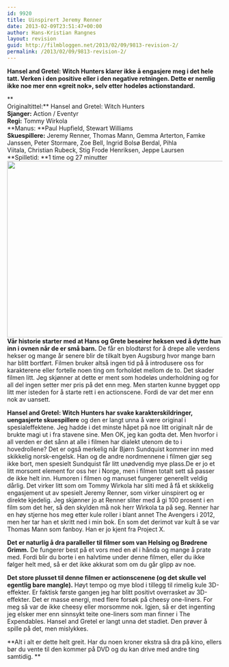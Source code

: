 ```yaml
---
id: 9920
title: Uinspirert Jeremy Renner
date: 2013-02-09T23:51:47+00:00
author: Hans-Kristian Rangnes
layout: revision
guid: http://filmbloggen.net/2013/02/09/9813-revision-2/
permalink: /2013/02/09/9813-revision-2/
---
```

**Hansel and Gretel: Witch Hunters klarer ikke å engasjere meg i det hele tatt. Verken i den positive eller i den negative retningen. Dette er nemlig ikke noe mer enn &laquo;greit nok&raquo;, selv etter hodeløs actionstandard.<!--more-->**

**  
Originaltittel:** Hansel and Gretel: Witch Hunters  
**Sjanger:** Action / Eventyr  
**Regi:** Tommy Wirkola  
**Manus: **Paul Hupfield, Stewart Williams  
**Skuespillere:** Jeremy Renner, Thomas Mann, Gemma Arterton, Famke Janssen, Peter Stormare, Zoe Bell, Ingrid Bolsø Berdal, Pihla Viitala, Christian Rubeck, Stig Frode Henriksen, Jeppe Laursen  
**Spilletid: **1 time og 27 minutter  
<a href="http://filmbloggen.net/?attachment_id=9918" rel="attachment wp-att-9918"><img class="alignnone size-large wp-image-9918" src="http://filmbloggen.net/wp-content/uploads//2013/02/mdwhlno8-620x412.jpg" alt="" width="620" height="412" /></a>  
**Vår historie starter med at Hans og Grete beseirer heksen ved å dytte hun inn i ovnen når de er små barn.** De får en blodtørst for å drepe alle verdens hekser og mange år senere blir de tilkalt byen Augsburg hvor mange barn har blitt bortført. Filmen bruker altså ingen tid på å introdusere oss for karakterene eller fortelle noen ting om forholdet mellom de to. Det skader filmen litt. Jeg skjønner at dette er ment som hodeløs underholdning og for all del ingen setter mer pris på det enn meg. Men starten kunne bygget opp litt mer isteden for å starte rett i en actionscene. Fordi de var det mer enn nok av uansett.

**Hansel and Gretel: Witch Hunters har svake karakterskildringer, uengasjerte skuespillere** og den er langt unna å være original i spesialeffektene. Jeg hadde i det minste håpet på noe litt originalt når de brukte magi ut i fra stavene sine. Men OK, jeg kan godta det. Men hvorfor i all verden er det sånn at alle i filmen har dialekt utenom de to i hovedrollene? Det er også merkelig når Bjørn Sundquist kommer inn med skikkelig norsk-engelsk. Han og de andre nordmennene i filmen gjør seg ikke bort, men spesielt Sundquist får litt unødvendig mye plass.De er jo et litt morsomt element for oss her i Norge, men i filmen totalt sett så passer de ikke helt inn. Humoren i filmen og manuset fungerer generellt veldig dårlig. Det virker litt som om Tommy Wirkola har sliti med å få et skikkelig engasjement ut av spesielt Jeremy Renner, som virker uinspirert og er direkte kjedelig. Jeg skjønner jo at Renner sliter med å gi 100 prosent i en film som det her, så den skylden må nok herr Wirkola ta på seg. Renner har en høy stjerne hos meg etter kule roller i blant annet The Avengers i 2012, men her tar han et skritt ned i min bok. En som det derimot var kult å se var Thomas Mann som fanboy. Han er jo kjent fra Project X.

**Det er naturlig å dra paralleller til filmer som van Helsing og Brødrene Grimm.** De fungerer best på et vors med en øl i hånda og mange å prate med. Fordi blir du borte i en halvtime under denne filmen, eller du ikke følger helt med, så er det ikke akkurat som om du går glipp av noe.

**Det store plusset til denne filmen er actionscenene (og det skulle vel egentlig bare mangle).** Høyt tempo og mye blod i tillegg til rimelig kule 3D-effekter. Er faktisk første gangen jeg har blitt positivt overrasket av 3D-effekter. Det er masse energi, med flere forsøk på cheesy one-liners. For meg så var de ikke cheesy eller morsomme nok. Igjen, så er det ingenting jeg elsker mer enn sinnsykt teite one-liners som man finner i The Expendables. Hansel and Gretel er langt unna det stadiet. Den prøver å spille på det, men mislykkes.

**Alt i alt er dette helt greit. Har du noen kroner ekstra så dra på kino, ellers bør du vente til den kommer på DVD og du kan drive med andre ting samtidig. **